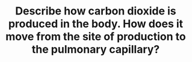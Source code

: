 ---
title: "Describe how carbon dioxide is produced in the body. How does it move from the site of production to the pulmonary capillary?"
entityType: SAQ
exam: PEX
college: ANZCA
year: 2004
sitting: B
question: 09
passRate: 60
EC_expectedDomains:
- "The points required for a pass included Site of production of carbon dioxide, Amount of carbon dioxide produced, A brief description of the mechanism of production, The transfer of carbon dioxide from its site of production to the blood down its concentration gradient, The mechanisms of carriage of carbon dioxide in the blood, The amounts carried in each form"
EC_extraCredit:
- "Additional credit was given for An explanation of the Haldane effect, The differences in carbon dioxide with different substrates, Situations in which there is greater or less production of carbon dioxide, Normal values for the partial pressure of carbon dioxide in venous blood"
EC_errorsCommon:
- "Common errors included Failure to understand that carbon dioxide is produced with aerobic metabolism, A description of the arterial carriage of carbon dioxide rather than venous carriage, Describing the elimination of carbon dioxide, which was not asked for in the question"
- "Common omissions included The transfer of carbon dioxide from the mitochondria to blood, The presence of a concentration gradient down which carbon dioxide moves"
---